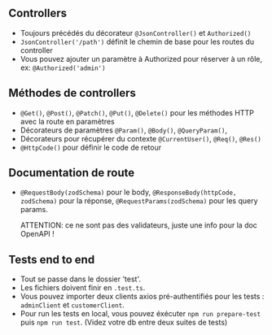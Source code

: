 ## Controllers

- Toujours précédés du décorateur `@JsonController()` et `Authorized()`
- `JsonController('/path')` définit le chemin de base pour les routes du controller
- Vous pouvez ajouter un paramètre à Authorized pour réserver à un rôle, ex: `@Authorized('admin')`

## Méthodes de controllers

- `@Get()`, `@Post()`, `@Patch()`, `@Put()`, `@Delete()` pour les méthodes HTTP avec la route en paramètres
- Décorateurs de paramètres `@Param()`, `@Body()`, `@QueryParam()`,
- Décorateurs pour récupérer du contexte `@CurrentUser()`, `@Req()`, `@Res()`
- `@HttpCode()` pour définir le code de retour

## Documentation de route

- `@RequestBody(zodSchema)` pour le body, `@ResponseBody(httpCode, zodSchema)` pour la réponse,
  `@RequestParams(zodSchema)` pour les query params.

  ATTENTION: ce ne sont pas des validateurs, juste une info pour la doc
  OpenAPI !

## Tests end to end

- Tout se passe dans le dossier 'test'.
- Les fichiers doivent finir en `.test.ts`.
- Vous pouvez importer deux clients axios pré-authentifiés pour les tests : `adminClient` et `customerClient`.
- Pour run les tests en local, vous pouvez éxécuter `npm run prepare-test` puis `npm run test`. (Videz votre db entre
  deux suites de tests)